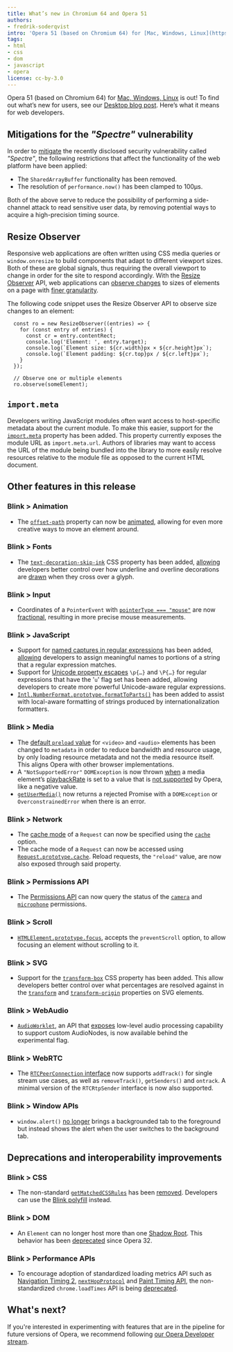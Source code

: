 ```yaml
---
title: What’s new in Chromium 64 and Opera 51
authors:
- fredrik-soderqvist
intro: 'Opera 51 (based on Chromium 64) for [Mac, Windows, Linux](https://www.opera.com/computer) is out! To find out what’s new for users, see our [Desktop blog post](http://blogs.opera.com/desktop/2018/01/update-me-opera-51/). Here’s what it means for web developers.'
tags:
- html
- css
- dom
- javascript
- opera
license: cc-by-3.0
---
```


Opera 51 (based on Chromium 64) for [Mac, Windows, Linux](https://www.opera.com/computer) is out! To
find out what’s new for users, see our [Desktop blog post](http://blogs.opera.com/desktop/2018/01/update-me-too-opera-51/).
Here’s what it means for web developers.


## Mitigations for the *"Spectre"* vulnerability

In order to [mitigate](http://blogs.opera.com/security/2018/01/opera-mitigates-critical-cpu-vulnerabilities/) the
recently disclosed security vulnerability called *"Spectre"*, the following restrictions that affect the functionality
of the web platform have been applied:

* The `SharedArrayBuffer` functionality has been removed.
* The resolution of `performance.now()` has been clamped to 100μs.

Both of the above serve to reduce the possibility of performing a side-channel attack to read sensitive user data, by
removing potential ways to acquire a high-precision timing source.

## Resize Observer

Responsive web applications are often written using CSS media queries or `window.onresize` to build components that
adapt to different viewport sizes. Both of these are global signals, thus requiring the overall viewport to change in
order for the site to respond accordingly. With the [Resize Observer](https://wicg.github.io/ResizeObserver/) API, web
applications can [observe changes](https://googlechrome.github.io/samples/resizeobserver/) to sizes of elements on a
page with [finer granularity](https://developers.google.com/web/updates/2016/10/resizeobserver).

The following code snippet uses the Resize Observer API to observe size changes to an element:

      const ro = new ResizeObserver((entries) => {
        for (const entry of entries) {
          const cr = entry.contentRect;
          console.log('Element: ', entry.target);
          console.log(`Element size: ${cr.width}px × ${cr.height}px`);
          console.log(`Element padding: ${cr.top}px / ${cr.left}px`);
        }
      });

      // Observe one or multiple elements
      ro.observe(someElement);


## `import.meta`

Developers writing JavaScript modules often want access to host-specific metadata about the
current module. To make this easier, support for the [`import.meta`](https://github.com/tc39/proposal-import-meta) property has been added. This property currently exposes the module URL as `import.meta.url`. Authors of libraries may want to
access the URL of the module being bundled into the library to more easily resolve resources
relative to the module file as opposed to the current HTML document.


## Other features in this release

### Blink > Animation

* The [`offset-path`](https://drafts.fxtf.org/motion-1/#offset-path-property) property can now be
  [animated](http://codepen.io/ericwilligers/pen/PpqMqM), allowing for even more creative ways to move an element
  around.

### Blink > Fonts

* The [`text-decoration-skip-ink`](https://drafts.csswg.org/css-text-decor-4/#text-decoration-skip-ink-property) CSS
  property has been added, [allowing](https://codepen.io/anon/pen/GOadjL) developers better control over how underline
  and overline decorations are [drawn](https://drive.google.com/file/d/1lBI4_IqfEcZ2hvlJ1-3JSw8yxoLC0vGg/view?usp=sharing)
  when they cross over a glyph.

### Blink > Input

* Coordinates of a `PointerEvent` with [`pointerType === "mouse"`](https://drafts.csswg.org/cssom-view/#extensions-to-the-mouseevent-interface)
  are now [fractional](https://output.jsbin.com/quqoqe/4/quiet), resulting in more precise mouse measurements.

### Blink > JavaScript

* Support for [named captures in regular expressions](https://github.com/tc39/proposal-regexp-named-groups) has been
  added, [allowing](https://developers.google.com/web/updates/2017/07/upcoming-regexp-features#named_captures)
  developers to assign meaningful names to portions of a string that a regular expression matches.
* Support for [Unicode property escapes](https://developers.google.com/web/updates/2017/07/upcoming-regexp-features#unicode_property_escapes) `\p{…}`
  and `\P{…}` for regular expressions that have the '`u`' flag set has been added, allowing developers to create more
  powerful Unicode-aware regular expressions.
* [`Intl.NumberFormat.prototype.formatToParts()`](https://github.com/tc39/proposal-intl-formatToParts) has been added to
  assist with local-aware formatting of strings produced by internationalization formatters.

### Blink > Media

* The [default `preload` value](https://developers.google.com/web/updates/2017/12/chrome-63-64-media-updates#media-preload-defaults-metadata)
  for `<video>` and `<audio>` elements has been changed to `metadata` in order to reduce bandwidth and resource usage,
  by only loading resource metadata and not the media resource itself. This aligns Opera with other browser
  implementations.
* A `"NotSupportedError"` `DOMException` is now thrown [when](https://googlechrome.github.io/samples/media/playback-rate-exception)
  a media element&#8217;s [playbackRate](https://html.spec.whatwg.org/multipage/media.html#dom-media-playbackrate) is set to a value
  that is [not supported](https://developers.google.com/web/updates/2017/12/chrome-63-64-media-updates#unsupported-playbackRate-raises-exception)
  by Opera, like a negative value.
* [`getUserMedia()`](https://w3c.github.io/mediacapture-main/#dom-mediadevices-getusermedia()) now returns a rejected
  Promise with a `DOMException` or `OverconstrainedError` when there is an error.

### Blink > Network

* The [cache mode](https://fetch.spec.whatwg.org/#concept-request-cache-mode) of a `Request` can now be specified using
  the [`cache`](https://fetch.spec.whatwg.org/#dom-request-cache) option.
* The cache mode of a `Request` can now be accessed using
  [`Request.prototype.cache`](https://developer.mozilla.org/en-US/docs/Web/API/Request/cache). Reload requests, the
  `"reload"` value, are now also exposed through said property.

### Blink > Permissions API

* The [Permissions API](https://w3c.github.io/permissions/) can now query the status of the
  [`camera`](https://w3c.github.io/permissions/#dom-permissionname-camera) and
  [`microphone`](https://w3c.github.io/permissions/#dom-permissionname-camera) permissions.

### Blink > Scroll

* [`HTMLElement.prototype.focus`](https://html.spec.whatwg.org/multipage/interaction.html#dom-focus), accepts the
  `preventScroll` option, to allow focusing an element without scrolling to it.

### Blink > SVG

* Support for the [`transform-box`](https://developer.mozilla.org/en-US/docs/Web/CSS/transform-box) CSS property has
  been added. This allow developers better control over what percentages are resolved against in the
  [`transform`](https://drafts.csswg.org/css-transforms/#transform-property) and
  [`transform-origin`](https://drafts.csswg.org/css-transforms/#transform-property) properties on SVG elements.

### Blink > WebAudio

* [`AudioWorklet`](https://webaudio.github.io/web-audio-api/#AudioWorklet), an API that
  [exposes](https://googlechromelabs.github.io/web-audio-samples/audio-worklet/) low-level audio processing capability
  to support custom AudioNodes, is now available behind the experimental flag.

### Blink > WebRTC

* The [`RTCPeerConnection` interface](https://w3c.github.io/webrtc-pc/#interface-definition) now supports `addTrack()`
  for single stream use cases, as well as `removeTrack()`, `getSenders()` and `ontrack`. A minimal version of the
  `RTCRtpSender` interface is now also supported.

### Blink > Window APIs

* `window.alert()` [no longer](https://groups.google.com/a/chromium.org/forum/#!msg/blink-dev/5ia5klTZjwA/9a1ncgkbBQAJ)
  brings a backgrounded tab to the foreground but instead shows the alert when the user switches to the background tab.


## Deprecations and interoperability improvements

### Blink > CSS

* The non-standard
  [`getMatchedCSSRules`](https://developer.apple.com/documentation/webkitjs/domwindow/1631923-getmatchedcssrules) has
  been [removed](https://groups.google.com/a/chromium.org/forum/#!msg/blink-dev/fd-QLCiLESQ/_mfowSsRR8oJ). Developers
  can use the [Blink polyfill](https://gist.github.com/darrnshn/addeabe2575177342cc6242e20ecadbd) instead.

### Blink > DOM

* An `Element` can no longer host more than one [Shadow Root](https://w3c.github.io/webcomponents/spec/shadow/). This
  behavior has been [deprecated](https://www.w3.org/wiki/Webapps/WebComponentsApril2015Meeting) since Opera 32.

### Blink > Performance APIs

* To encourage adoption of standardized loading metrics API such as [Navigation Timing 2](https://www.chromestatus.com/feature/5409443269312512),
  [`nextHopProtocol`](https://www.chromestatus.com/feature/5650461096935424) and [Paint Timing API](https://developers.google.com/web/updates/2017/07/nic60#paint),
  the non-standardized `chrome.loadTimes` API is being [deprecated](https://developers.google.com/web/updates/2017/12/chrome-loadtimes-deprecated).


## What's next?

If you're interested in experimenting with features that are in the
pipeline for future versions of Opera, we recommend following [our
Opera Developer stream](https://www.opera.com/developer).
